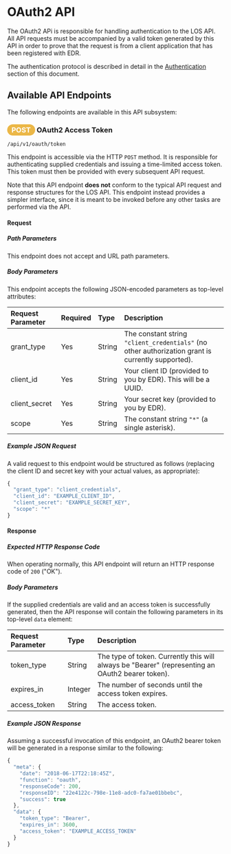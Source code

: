 # OAuth2 API

The OAuth2 APi is responsible for handling authentication
to the LOS API. All API requests must be accompanied by
a valid token generated by this API in order to prove that
the request is from a client application that has been
registered with EDR.

The authentication protocol is described in detail in
the [Authentication](../authentication.md) section of
this document.

## Available API Endpoints

The following endpoints are available in this API subsystem:

### <span style="background-color: #ebb747; font-weight: bold; color: #ffffff; padding: 3px 10px; border-radius: 14px;">POST</span> **OAuth2 Access Token**

```text
/api/v1/oauth/token
```

This endpoint is accessible via the HTTP `POST` method. It
is responsible for authenticating supplied credentials and
issuing a time-limited access token. This token must then
be provided with every subsequent API request.

Note that this API endpoint **does not** conform to the typical
API request and response structures for the LOS API. This
endpoint instead provides a simpler interface, since it is
meant to be invoked before any other tasks are performed via
the API.

#### Request

##### Path Parameters

This endpoint does not accept and URL path parameters.

##### Body Parameters

This endpoint accepts the following JSON-encoded parameters
as top-level attributes:

| Request Parameter | Required | Type | Description |
| :--- | :--- | :--- | :--- |
| grant_type | Yes | String | The constant string `"client_credentials"` (no other authorization grant is currently supported). |
| client_id | Yes | String | Your client ID (provided to you by EDR). This will be a UUID. |
| client_secret | Yes | String | Your secret key (provided to you by EDR). |
| scope | Yes | String | The constant string `"*"` (a single asterisk). |

##### Example JSON Request

A valid request to this endpoint would be structured as follows
(replacing the client ID and secret key with your actual values,
as appropriate):

```javascript
{
  "grant_type": "client_credentials",
  "client_id": "EXAMPLE_CLIENT_ID",
  "client_secret": "EXAMPLE_SECRET_KEY",
  "scope": "*"
}
```

#### Response

##### Expected HTTP Response Code

When operating normally, this API endpoint will return
an HTTP response code of `200` ("OK").

##### Body Parameters

If the supplied credentials are valid and an access token
is successfully generated, then the API response will
contain the following parameters in its top-level `data`
element:

| Request Parameter | Type | Description |
| :--- | :--- | :--- |
| token_type | String | The type of token. Currently this will always be "Bearer" (representing an OAuth2 bearer token). |
| expires_in | Integer | The number of seconds until the access token expires. |
| access_token | String | The access token. |

##### Example JSON Response

Assuming a successful invocation of this endpoint, an OAuth2
bearer token will be generated in a response similar to the
following:

```javascript
{
  "meta": {
    "date": "2018-06-17T22:18:45Z",
    "function": "oauth",
    "responseCode": 200,
    "responseID": "22e4122c-798e-11e8-adc0-fa7ae01bbebc",
    "success": true
  },
  "data": {
    "token_type": "Bearer",
    "expires_in": 3600,
    "access_token": "EXAMPLE_ACCESS_TOKEN"
  }
}

```
